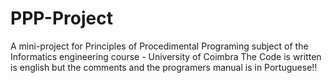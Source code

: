 # PPP-Project
A mini-project for Principles of Procedimental Programing subject of the Informatics engineering course - University of Coimbra
             The Code is written is english but the comments and the programers manual is in Portuguese!!
